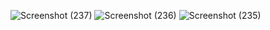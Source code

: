 ![Screenshot (237)](https://user-images.githubusercontent.com/83884792/216338420-6a0fe280-64a3-4002-a797-72063e90ce37.png)
![Screenshot (236)](https://user-images.githubusercontent.com/83884792/216338428-6a5ab183-412c-4ba3-8c1a-b311573cae1f.png)
![Screenshot (235)](https://user-images.githubusercontent.com/83884792/216338443-73898851-2066-43fc-9e6e-20d9d71464ef.png)